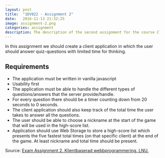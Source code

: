 ```yaml
---
layout: post
title:  "1DV022 - Assignment 2"
date:   2016-11-13 21:32:25
image: assignment-2.png
categories: assignment
description: The description of the second assignment for the course Client-based Web Programming at Linnaeus university in Sweden.
---
```


In this assignment we should create a client application in which the user should answer quiz-questions with limited time for thinking.

## Requirements

* The application must be written in vanilla javascript
* Usability first
* The application must be able to handle the different types of questions/answers that the server provide/handle.
* For every question there should be a timer counting down from 20 seconds to 0 seconds.
* The client application should also keep track of the total time the user takes to answer all the questions.
* The user should be able to choose a nickname at the start of the game that will be used in the high-score list.
* Application should use Web Storage to store a high-score list which presents the five fastest total times (on that specific client) at the end of the game. At least nickname and total time should be present.

Source: [Exam Assignment 2. Klientbaserad webbprogrammering. LNU.](https://coursepress.lnu.se/kurs/klientbaserad-webbprogrammering/examination/exam-assignment-2/)
